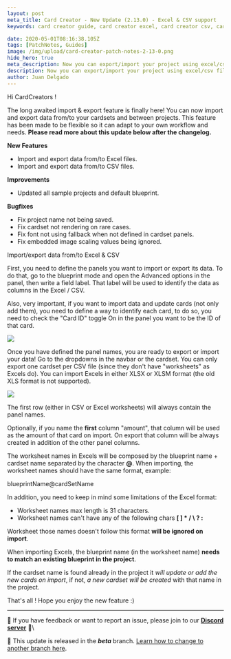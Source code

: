 ```yaml
---
layout: post
meta_title: Card Creator - New Update (2.13.0) - Excel & CSV support
keywords: card creator guide, card creator excel, card creator csv, card creator tutorial

date: 2020-05-01T08:16:38.105Z
tags: [PatchNotes, Guides]
image: /img/upload/card-creator-patch-notes-2-13-0.png
hide_hero: true
meta_description: Now you can export/import your project using excel/csv files
description: Now you can export/import your project using excel/csv files
author: Juan Delgado
---
```

Hi CardCreators !

The long awaited import & export feature is finally here! You can now import and export data from/to your cardsets and between projects. This feature has been made to be flexible so it can adapt to your own workflow and needs. **Please read more about this update below after the changelog.**

**New Features**

* Import and export data from/to Excel files.
* Import and export data from/to CSV files.

**Improvements**

* Updated all sample projects and default blueprint.

**Bugfixes**

* Fix project name not being saved.
* Fix cardset not rendering on rare cases.
* Fix font not using fallback when not defined in cardset panels.
* Fix embedded image scaling values being ignored.

Import/export data from/to Excel & CSV


First, you need to define the panels you want to import or export its data. To do that, go to the blueprint mode and open the Advanced options in the panel, then write a field label. That label will be used to identify the data as columns in the Excel / CSV.

Also, very important, if you want to import data and update cards (not only add them), you need to define a way to identify each card, to do so, you need to check the "Card ID" toggle On in the panel you want to be the ID of that card.

![](https://cdn.cloudflare.steamstatic.com/steamcommunity/public/images/clans/28448748/b214491af6d8a4624b31a3dfd094d4fe833bdec0.png)

Once you have defined the panel names, you are ready to export or import your data! Go to the dropdowns in the navbar or the cardset. You can only export one cardset per CSV file (since they don't have "worksheets" as Excels do). You can import Excels in either XLSX or XLSM format (the old XLS format is not supported).

![](https://cdn.cloudflare.steamstatic.com/steamcommunity/public/images/clans/28448748/0894a35c391feff5be6bd40e5c33bffc4de01640.png)

The first row (either in CSV or Excel worksheets) will always contain the panel names.

Optionally, if you name the **first** column "amount", that column will be used as the amount of that card on import. On export that column will be always created in addition of the other panel columns.

The worksheet names in Excels will be composed by the blueprint name + cardset name separated by the character **@**. When importing, the worksheet names should have the same format, example:

blueprintName@cardSetName

In addition, you need to keep in mind some limitations of the Excel format:

* Worksheet names max length is 31 characters.
* Worksheet names can't have any of the following chars **\[ ] * / \ ? :**


Worksheet those names doesn't follow this format **will be ignored on import**.

When importing Excels, the blueprint name (in the worksheet name) **needs to match an existing blueprint in the project**.

If the cardset name is found already in the project it *will update or add the new cards on import*, if not, *a new cardset will be created* with that name in the project.

That's all ! Hope you enjoy the new feature :)


---

📌 If you have feedback or want to report an issue, please join to our **[Discord server](http://discord.gg/pixelatto)** 💬\

📌 This update is released in the ***beta*** branch. [Learn how to change to another branch here](/blog/beta-and-legacy-versions).